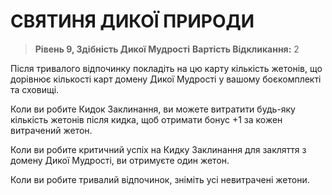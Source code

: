 ﻿# СВЯТИНЯ ДИКОЇ ПРИРОДИ

> **Рівень 9, Здібність Дикої Мудрості**
> **Вартість Відкликання:** 2

Після тривалого відпочинку покладіть на цю карту кількість жетонів, що дорівнює кількості карт домену Дикої Мудрості у вашому боєкомплекті та сховищі.

Коли ви робите Кидок Заклинання, ви можете витратити будь-яку кількість жетонів після кидка, щоб отримати бонус +1 за кожен витрачений жетон.

Коли ви робите критичний успіх на Кидку Заклинання для закляття з домену Дикої Мудрості, ви отримуєте один жетон.

Коли ви робите тривалий відпочинок, зніміть усі невитрачені жетони.